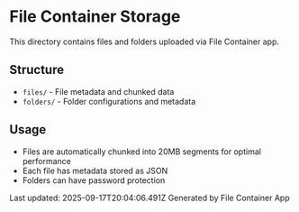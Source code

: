 # File Container Storage

This directory contains files and folders uploaded via File Container app.

## Structure
- `files/` - File metadata and chunked data
- `folders/` - Folder configurations and metadata

## Usage
- Files are automatically chunked into 20MB segments for optimal performance
- Each file has metadata stored as JSON
- Folders can have password protection

Last updated: 2025-09-17T20:04:06.491Z
Generated by File Container App